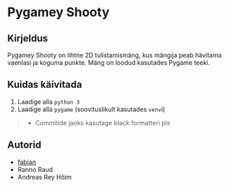 # Pygamey Shooty

## Kirjeldus
Pygamey Shooty on lihtne 2D tulistamismäng, kus mängija peab hävitama vaenlasi ja koguma punkte. Mäng on loodud kasutades Pygame teeki.

## Kuidas käivitada
1. Laadige alla `python 3`
2. Laadige alla `pygame` (soovituslikult kasutades `venv`i)

> - Commitide jaoks kasutage black formatteri pls

## Autorid
- [fabian](https://github.com/lfkood)
- Ranno Raud
- Andreas Rey Hõim
